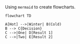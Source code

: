 Using `mermaid` to create flowcharts.

```mermaid
flowchart TD

A[Hot] -->|Winter| B(Cold)
B --> C{Decision}
C -->|One| D[Result 1]
C -->|Two| E[Result 2]
```